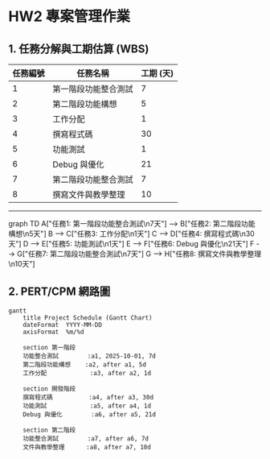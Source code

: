 # HW2 專案管理作業

## 1. 任務分解與工期估算 (WBS)

| 任務編號 | 任務名稱           | 工期 (天) |
|----------|--------------------|-----------|
| 1        | 第一階段功能整合測試 | 7         |
| 2        | 第二階段功能構想     | 5         |
| 3        | 工作分配             | 1         |
| 4        | 撰寫程式碼           | 30        |
| 5        | 功能測試             | 1         |
| 6        | Debug 與優化         | 21        |
| 7        | 第二階段功能整合測試 | 7         |
| 8        | 撰寫文件與教學整理   | 10        |

---

graph TD
    A["任務1: 第一階段功能整合測試\n7天"] --> B["任務2: 第二階段功能構想\n5天"]
    B --> C["任務3: 工作分配\n1天"]
    C --> D["任務4: 撰寫程式碼\n30天"]
    D --> E["任務5: 功能測試\n1天"]
    E --> F["任務6: Debug 與優化\n21天"]
    F --> G["任務7: 第二階段功能整合測試\n7天"]
    G --> H["任務8: 撰寫文件與教學整理\n10天"]
## 2. PERT/CPM 網路圖

```mermaid
gantt
    title Project Schedule (Gantt Chart)
    dateFormat  YYYY-MM-DD
    axisFormat  %m/%d

    section 第一階段
    功能整合測試        :a1, 2025-10-01, 7d
    第二階段功能構想    :a2, after a1, 5d
    工作分配            :a3, after a2, 1d

    section 開發階段
    撰寫程式碼          :a4, after a3, 30d
    功能測試            :a5, after a4, 1d
    Debug 與優化        :a6, after a5, 21d

    section 第二階段
    功能整合測試        :a7, after a6, 7d
    文件與教學整理      :a8, after a7, 10d


